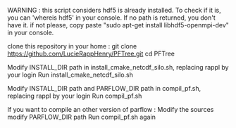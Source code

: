 WARNING : this script considers hdf5 is already installed.
To check if it is, you can 'whereis hdf5' in your console. If no path is returned, you don't have it.
if not please, copy paste "sudo apt-get install libhdf5-openmpi-dev" in your console.

clone this repository in your home :
git clone https://github.com/LucieRappHenry/PFTree.git
cd PFTree

Modify INSTALL_DIR path in install_cmake_netcdf_silo.sh, replacing rappl by your login
Run install_cmake_netcdf_silo.sh

Modify INSTALL_DIR path and PARFLOW_DIR path in compil_pf.sh, replacing rappl by your login
Run compil_pf.sh

If you want to compile an other version of parflow :
Modify the sources
modify PARFLOW_DIR path
Run compil_pf.sh again
